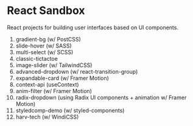 # React Sandbox

React projects for building user interfaces based on UI components.

1. gradient-bg (w/ PostCSS)
2. slide-hover (w/ SASS)
3. multi-select (w/ SCSS)
4. classic-tictactoe
5. image-slider (w/ TailwindCSS)
6. advanced-dropdown (w/ react-transition-group)
7. expandable-card (w/ Framer Motion)
8. context-api (useContext)
9. anim-filter (w/ Framer Motion)
10. radix-dropdown (using Radix UI components + animation w/ Framer Motion)
11. styledcomp-demo (w/ styled-components)
12. harv-tech (w/ WindiCSS)
